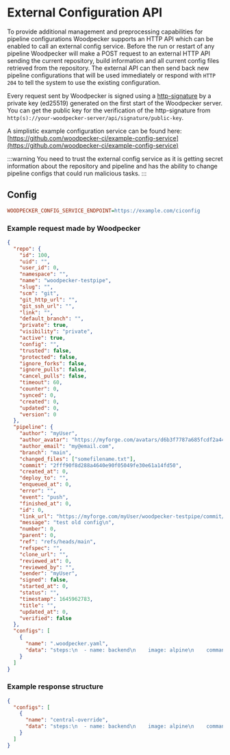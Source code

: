 # External Configuration API

To provide additional management and preprocessing capabilities for pipeline configurations Woodpecker supports an HTTP API which can be enabled to call an external config service.
Before the run or restart of any pipeline Woodpecker will make a POST request to an external HTTP API sending the current repository, build information and all current config files retrieved from the repository. The external API can then send back new pipeline configurations that will be used immediately or respond with `HTTP 204` to tell the system to use the existing configuration.

Every request sent by Woodpecker is signed using a [http-signature](https://datatracker.ietf.org/doc/html/draft-ietf-httpbis-message-signatures) by a private key (ed25519) generated on the first start of the Woodpecker server. You can get the public key for the verification of the http-signature from `http(s)://your-woodpecker-server/api/signature/public-key`.

A simplistic example configuration service can be found here: [https://github.com/woodpecker-ci/example-config-service](https://github.com/woodpecker-ci/example-config-service)

:::warning
You need to trust the external config service as it is getting secret information about the repository and pipeline and has the ability to change pipeline configs that could run malicious tasks.
:::

## Config

```ini title="Server"
WOODPECKER_CONFIG_SERVICE_ENDPOINT=https://example.com/ciconfig
```

### Example request made by Woodpecker

```json
{
  "repo": {
    "id": 100,
    "uid": "",
    "user_id": 0,
    "namespace": "",
    "name": "woodpecker-testpipe",
    "slug": "",
    "scm": "git",
    "git_http_url": "",
    "git_ssh_url": "",
    "link": "",
    "default_branch": "",
    "private": true,
    "visibility": "private",
    "active": true,
    "config": "",
    "trusted": false,
    "protected": false,
    "ignore_forks": false,
    "ignore_pulls": false,
    "cancel_pulls": false,
    "timeout": 60,
    "counter": 0,
    "synced": 0,
    "created": 0,
    "updated": 0,
    "version": 0
  },
  "pipeline": {
    "author": "myUser",
    "author_avatar": "https://myforge.com/avatars/d6b3f7787a685fcdf2a44e2c685c7e03",
    "author_email": "my@email.com",
    "branch": "main",
    "changed_files": ["somefilename.txt"],
    "commit": "2fff90f8d288a4640e90f05049fe30e61a14fd50",
    "created_at": 0,
    "deploy_to": "",
    "enqueued_at": 0,
    "error": "",
    "event": "push",
    "finished_at": 0,
    "id": 0,
    "link_url": "https://myforge.com/myUser/woodpecker-testpipe/commit/2fff90f8d288a4640e90f05049fe30e61a14fd50",
    "message": "test old config\n",
    "number": 0,
    "parent": 0,
    "ref": "refs/heads/main",
    "refspec": "",
    "clone_url": "",
    "reviewed_at": 0,
    "reviewed_by": "",
    "sender": "myUser",
    "signed": false,
    "started_at": 0,
    "status": "",
    "timestamp": 1645962783,
    "title": "",
    "updated_at": 0,
    "verified": false
  },
  "configs": [
    {
      "name": ".woodpecker.yaml",
      "data": "steps:\n  - name: backend\n    image: alpine\n    commands:\n      - echo \"Hello there from Repo (.woodpecker.yaml)\"\n"
    }
  ]
}
```

### Example response structure

```json
{
  "configs": [
    {
      "name": "central-override",
      "data": "steps:\n  - name: backend\n    image: alpine\n    commands:\n      - echo \"Hello there from ConfigAPI\"\n"
    }
  ]
}
```
